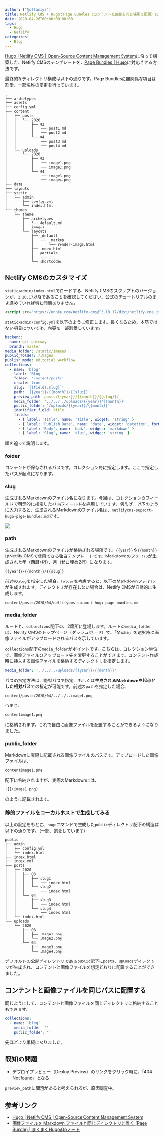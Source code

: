 ```yaml
---
author: ["@ottanxyz"]
title: Netlify CMS + HugoでPage Bundles（コンテントと画像を同じ場所に配置）に対応する
date: 2020-04-26T00:00:00+00:00
tags:
  - Hugo
  - Netlify
categories:
  - Blog
---
```

[Hugo | Netlify CMS | Open-Source Content Management System](https://www.netlifycms.org/docs/hugo/)に沿って構築した、Netlify CMSのテンプレートを、[Page Bundles | Hugo](https://gohugo.io/content-management/page-bundles/)に対応させる方法です。

最終的なディレクトリ構成は以下の通りです。Page Bundlesに無関係な項目は割愛、一部名称の変更を行っています。

```text
.
├── archetypes
├── assets
├── config.yml
├── content
│   ├── posts
│   │   └── 2020
│   │       ├── 03
│   │       │   ├── post1.md
│   │       │   └── post2.md
│   │       └── 04
│   │           ├── post3.md
│   │           └── post4.md
│   └── uploads
│       └── 2020
│           ├── 03
│           │   ├── image1.png
│           │   └── image2.png
│           └── 04
│               ├── image3.png
│               └── image4.png
├── data
├── layouts
├── static
│   └── admin
│       ├── config.yml
│       └── index.html
└── themes
    └── theme
        ├── archetypes
        │   └── default.md
        ├── images
        └── layouts
            ├── _default
            │   ├── _markup
            │   │   └── render-image.html
            ├── index.html
            ├── partials
            │   ├── ...
            └── shortcodes
```

## Netlify CMSのカスタマイズ

`static/admin/index.html`でロードする、Netlify CMSのスクリプトのバージョンが、`2.10.17`以降であることを確認してください。公式のチュートリアルのまま進めていれば特に問題ありません。

```html
<script src="https://unpkg.com/netlify-cms@^2.10.17/dist/netlify-cms.js"></script>
```

`static/admin/config.yml`を以下のように修正します。長くなるため、本筋ではない項目については、内容を一部割愛しています。

```yaml
backend:
  name: git-gateway
  branch: master
media_folder: /static/images
public_folder: /images
publish_mode: editorial_workflow
collections:
  - name: 'blog'
    label: 'Blog'
    folder: 'content/posts'
    create: true
    slug: '{{fields.slug}}'
    path: '{{year}}/{{month}}/{{slug}}'
    preview_path: posts/{{year}}/{{month}}/{{slug}}/
    media_folder: '../../../uploads/{{year}}/{{month}}'
    public_folder: '/uploads/{{year}}/{{month}}'
    identifier_field: title
    fields:
      - { label: 'Title', name: 'title', widget: 'string' }
      - { label: 'Publish Date', name: 'date', widget: 'datetime', format: 'YYYY-MM-DD' }
      - { label: 'Body', name: 'body', widget: 'markdown' }
      - { label: 'Slug', name: 'slug', widget: 'string' }
```

順を追って説明します。

### folder

コンテントが保存されるパスです。コレクション毎に指定します。ここで指定したパスが起点になります。

### slug

生成されるMarkdownのファイル名になります。今回は、コレクションのフィールドで明示的に指定した`slug`フィールドを採用しています。例えば、以下のように入力すると、生成されるMarkdownのファイル名は、`netlifycms-support-hugo-page-bundles.md`です。

![](screenshot-2020-04-11-11.18.12.png)

### path

生成されるMarkdownのファイルが格納される場所です。`{{year}}`や`{{month}}`はNetlify CMSで使用できる独自テンプレートです。Markdownのファイルが生成された年（西暦4桁）、月（ゼロ埋め2桁）になります。

```text
{{year}}/{{month}}/{{slug}}
```

前述の`slug`を指定した場合、`folder`を考慮すると、以下のMarkdownファイルが生成されます。ディレクトリが存在しない場合は、Netlify CMSが自動的に生成します。

```text
content/posts/2020/04/netlifycms-support-hugo-page-bundles.md
```

### media_folder

ルートと、`collections`配下の、2箇所に登場します。ルートの`media_folder`は、Netlify CMSのトップページ（ダッシュボード）で、「Media」を選択時に画像ファイルがアップロードされるパスを示しています。

`collections`配下の`media_folder`がポイントです。こちらは、コレクション単位で、画像ファイルのアップロード先を変更することができます。コンテント作成時に挿入する画像ファイルを格納するディレクトリを指定します。

```yaml
media_folder: '../../../uploads/{{year}}/{{month}}'
```

パスの指定方法は、絶対パスで指定、もしくは**生成されるMarkdownを起点とした相対パス**での指定が可能です。前述の`path`を指定した場合、

```text
content/posts/2020/04/../../..image1.png
```

つまり、

```text
contentimage1.png
```

に格納されます。これで自由に画像ファイルを配置することができるようになりました。

### public_folder

Markdownに実際に記載される画像ファイルのパスです。アップロードした画像ファイルは、

```text
contentimage1.png
```

配下に格納されますが、実際のMarkdownには、

```text
![](image1.png)
```

のように記載されます。

### 静的ファイルをローカルホストで生成してみる

以上の設定をもとに、`hugo`コマンドで生成した`public`ディレクトリ配下の構造は以下の通りです。（一部、割愛しています）

```text
public
├── admin
│   ├── config.yml
│   └── index.html
├── index.html
├── index.xml
├── posts
│   ├── 2020
│   │   ├── 03
│   │   │   ├── slug1
│   │   │   │   └── index.html
│   │   │   └── slug2
│   │   │       └── index.html
│   │   └── 04
│   │       ├── slug3
│   │       │   └── index.html
│   │       └── slug4
│   │           └── index.html
│   └── index.html
└── uploads
    └── 2020
        ├── 03
        │   ├── image1.png
        │   └── image2.png
        └── 04
            ├── image3.png
            └── image4.png
```

デフォルトの公開ディレクトリである`public`配下に`posts`、`uploads`ディレクトリが生成され、コンテントと画像ファイルを想定どおりに配置することができました。

## コンテントと画像ファイルを同じパスに配置する

同じようにして、コンテントと画像ファイルを同じディレクトリに格納することもできます。

```yml
collections:
  - name: 'blog'
    media_folder: ''
    public_folder: ''
```

先ほどより単純になりました。

## 既知の問題

* デプロイプレビュー（Deploy Preview）のリンクをクリック時に、「404 Not found」となる

`preview_path`に問題があると考えられるが、原因調査中。

## 参考リンク

* [Hugo | Netlify CMS | Open-Source Content Management System](https://www.netlifycms.org/docs/hugo/)
* [画像ファイルを Markdown ファイルと同じディレクトリに置く (Page Bundle) | まくまくHugo/Goノート](https://maku77.github.io/hugo/misc/page-bundle.html)
